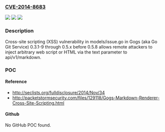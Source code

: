 ### [CVE-2014-8683](https://cve.mitre.org/cgi-bin/cvename.cgi?name=CVE-2014-8683)
![](https://img.shields.io/static/v1?label=Product&message=n%2Fa&color=blue)
![](https://img.shields.io/static/v1?label=Version&message=n%2Fa&color=blue)
![](https://img.shields.io/static/v1?label=Vulnerability&message=n%2Fa&color=brighgreen)

### Description

Cross-site scripting (XSS) vulnerability in models/issue.go in Gogs (aka Go Git Service) 0.3.1-9 through 0.5.x before 0.5.8 allows remote attackers to inject arbitrary web script or HTML via the text parameter to api/v1/markdown.

### POC

#### Reference
- http://seclists.org/fulldisclosure/2014/Nov/34
- http://packetstormsecurity.com/files/129118/Gogs-Markdown-Renderer-Cross-Site-Scripting.html

#### Github
No GitHub POC found.

